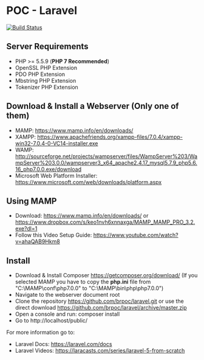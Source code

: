 # POC - Laravel

[![Build Status](https://travis-ci.org/brpoc/laravel.svg)](https://travis-ci.org/brpoc/laravel)

## Server Requirements

- PHP >= 5.5.9 (**PHP 7 Recommended**)
- OpenSSL PHP Extension
- PDO PHP Extension
- Mbstring PHP Extension
- Tokenizer PHP Extension

## Download & Install a Webserver (Only one of them)

- MAMP: https://www.mamp.info/en/downloads/
- XAMPP: https://www.apachefriends.org/xampp-files/7.0.4/xampp-win32-7.0.4-0-VC14-installer.exe
- WAMP: http://sourceforge.net/projects/wampserver/files/WampServer%203/WampServer%203.0.0/wampserver3_x64_apache2.4.17_mysql5.7.9_php5.6.16_php7.0.0.exe/download
- Microsoft Web Platform Installer: https://www.microsoft.com/web/downloads/platform.aspx

## Using MAMP

- Download: https://www.mamp.info/en/downloads/ or https://www.dropbox.com/s/keo1nvh6xnnaxga/MAMP_MAMP_PRO_3.2.exe?dl=1
- Follow this Video Setup Guide: https://www.youtube.com/watch?v=ahaQAB9Hkm8

## Install

- Download & Install Composer https://getcomposer.org/download/ (If you selected MAMP you have to copy the **php.ini** file from "C:\MAMP\conf\php7.0.0" to "C:\MAMP\bin\php\php7.0.0")
- Navigate to the webserver document root
- Clone the repository https://github.com/brpoc/laravel.git or use the direct download https://github.com/brpoc/laravel/archive/master.zip
- Open a console and run: composer install
- Go to http://localhost/public/

For more information go to: 
- Laravel Docs: https://laravel.com/docs
- Laravel Videos: https://laracasts.com/series/laravel-5-from-scratch
